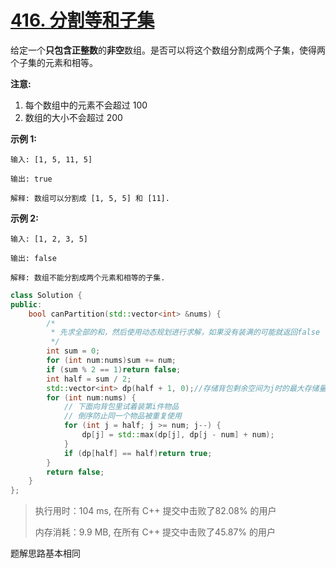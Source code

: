 # [416. 分割等和子集](https://leetcode-cn.com/problems/partition-equal-subset-sum/)

给定一个**只包含正整数**的**非空**数组。是否可以将这个数组分割成两个子集，使得两个子集的元素和相等。

**注意:**

1. 每个数组中的元素不会超过 100
2. 数组的大小不会超过 200

**示例 1:**

```
输入: [1, 5, 11, 5]

输出: true

解释: 数组可以分割成 [1, 5, 5] 和 [11].
```

 

**示例 2:**

```
输入: [1, 2, 3, 5]

输出: false

解释: 数组不能分割成两个元素和相等的子集.
```

```c++
class Solution {
public:
    bool canPartition(std::vector<int> &nums) {
        /*
         * 先求全部的和，然后使用动态规划进行求解，如果没有装满的可能就返回false
         */
        int sum = 0;
        for (int num:nums)sum += num;
        if (sum % 2 == 1)return false;
        int half = sum / 2;
        std::vector<int> dp(half + 1, 0);//存储背包剩余空间为j时的最大存储量
        for (int num:nums) {
            // 下面向背包里试着装第i件物品
            // 倒序防止同一个物品被重复使用
            for (int j = half; j >= num; j--) {
                dp[j] = std::max(dp[j], dp[j - num] + num);
            }
            if (dp[half] == half)return true;
        }
        return false;
    }
};
```

> 执行用时：104 ms, 在所有 C++ 提交中击败了82.08% 的用户
>
> 内存消耗：9.9 MB, 在所有 C++ 提交中击败了45.87% 的用户

题解思路基本相同
